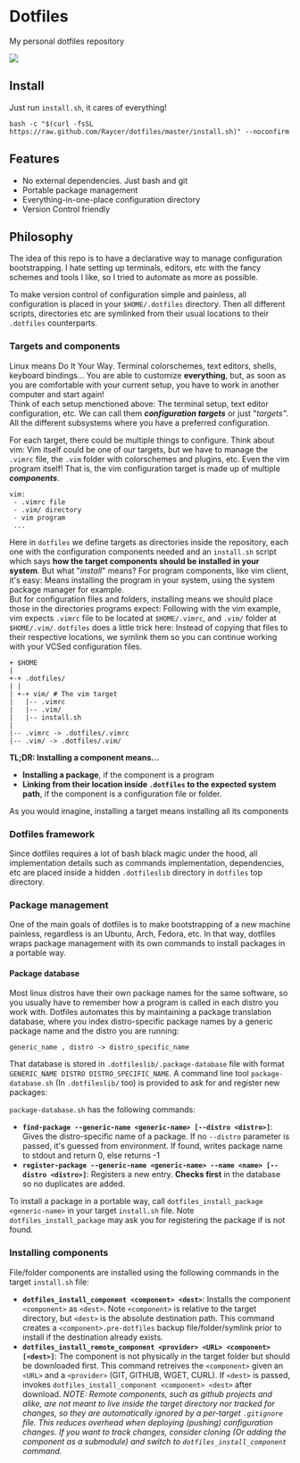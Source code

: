 # Dotfiles

My personal dotfiles repository

![](https://raw.githubusercontent.com/Raycer/dotfiles/master/dotfiles.png)

## Install

Just run `install.sh`, it cares of everything!

    bash -c "$(curl -fsSL https://raw.github.com/Raycer/dotfiles/master/install.sh)" --noconfirm

## Features
 
 - No external dependencies. Just bash and git
 - Portable package management
 - Everything-in-one-place configuration directory
 - Version Control friendly

## Philosophy

The idea of this repo is to have a declarative way to manage configuration bootstrapping. I hate setting up terminals, editors, etc with the fancy schemes and tools I like, so I tried to automate as more as possible.

To make version control of configuration simple and painless, all configuration is placed in your `$HOME/.dotfiles` directory. Then all different scripts, directories etc are symlinked from their usual locations to their `.dotfiles` counterparts.

### Targets and components

Linux means Do It Your Way. Terminal colorschemes, text editors, shells, keyboard bindings... You are able to customize **everything**, but, as soon as you are comfortable with your current setup, you have to work in another computer and start again!  
Think of each setup menctioned above: The terminal setup, text editor configuration, etc. We can call them ***configuration targets*** or just "*targets"*. All the different subsystems where you have a preferred configuration.  

For each target, there could be multiple things to configure. Think about vim: Vim itself could be one of our targets, but we have to manage the `.vimrc` file, the `.vim` folder with colorschemes and plugins, etc. Even the vim program itself! That is, the vim configuration target is made up of multiple ***components***.

    vim:
     - .vimrc file
     - .vim/ directory
     - vim program
     ...


Here in `dotfiles` we define targets as directories inside the repository, each one with the configuration components needed and an `install.sh` script which says **how the target components should be installed in your system**.
But what "*install*" means? For program components, like vim client, it's easy: Means installing the program in your system, using the system package manager for example.  
But for configuration files and folders, installing means we should place those in the directories programs expect: Following with the vim example, vim expects `.vimrc` file to be located at `$HOME/.vimrc`, and `.vim/` folder at `$HOME/.vim/`.
`dotfiles` does a little trick here: Instead of copying that files to their respective locations, we symlink them so you can continue working with your VCSed configuration files.

    + $HOME
    |
    +-+ .dotfiles/
    | |
    | +-+ vim/ # The vim target
    |   |-- .vimrc
    |   |-- .vim/
    |   |-- install.sh
    |
    |-- .vimrc -> .dotfiles/.vimrc
    |-- .vim/ -> .dotfiles/.vim/

**TL;DR: Installing a component means...**

 - **Installing a package**, if the component is a program
 - **Linking from their location inside `.dotfiles` to the expected system path**, if the component is a configuration file or folder.

As you would imagine, installing a target means installing all its components

### Dotfiles framework

Since dotfiles requires a lot of bash black magic under the hood, all implementation details such as commands implementation, dependencies, etc are placed inside a hidden `.dotfileslib` directory in `dotfiles` top directory.

### Package management

One of the main goals of dotfiles is to make bootstrapping of a new machine painless, regardless is an Ubuntu, Arch, Fedora, etc. In that way, dotfiles wraps package management with its own commands to install packages in a portable way.

#### Package database

Most linux distros have their own package names for the same software, so you usually have to remember how a program is called in each distro you work with. Dotfiles automates this by maintaining a package translation database, where you index distro-specific package names by a generic package name and the distro you are running:

    generic_name , distro -> distro_specific_name

That database is stored in `.dotfileslib/.package-database` file with format `GENERIC_NAME DISTRO DISTRO_SPECIFIC_NAME`. A command line tool `package-database.sh` (In `.dotfileslib/` too) is provided to ask for and register new packages:

`package-database.sh` has the following commands:

 - **`find-package --generic-name <generic-name> [--distro <distro>]`**: Gives the distro-specific name of a package. If no `--distro` parameter is passed, it's guessed from environment. If found, writes package name to stdout and return 0, else returns -1
 - **`register-package --generic-name <generic-name> --name <name> [--distro <distro>]`**: Registers a new entry. **Checks first** in the database so no duplicates are added.

To install a package in a portable way, call `dotfiles_install_package <generic-name>` in your target `install.sh` file. Note `dotfiles_install_package` may ask you for registering the package if is not found.

### Installing components

File/folder components are installed using the following commands in the target `install.sh` file:

 - **`dotfiles_install_component <component> <dest>`**: Installs the component `<component>` as `<dest>`. Note `<component>` is relative to the target directory, but `<dest>` is the absolute destination path. This command creates a `<component>.pre-dotfiles` backup file/folder/symlink prior to install if the destination already exists.
 - **`dotfiles_install_remote_component <provider> <URL> <component> [<dest>]`**: The component is not physically in the target folder but should be downloaded first. This command retreives the `<component>` given an `<URL>` and a `<provider>` (GIT, GITHUB, WGET, CURL). If `<dest>` is passed, invokes `dotfiles_install_component <component> <dest>` after download. 
 *NOTE: Remote components, such as github projects and alike, are not meant to live inside the target directory nor tracked for changes, so they are automatically ignored by a per-target `.gitignore` file. This reduces overhead when deploying (pushing) configuration changes. If you want to track changes, consider cloning (Or adding the component as a submodule) and switch to `dotfiles_install_component` command.*
